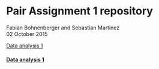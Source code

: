 # Pair Assignment 1 repository 

Fabian Bohnenberger and Sebastian Martinez  
02 October 2015 


[Data analysis 1](repo1/analysis/USJudges/USJudges_RMarkdown.Rmd)



#### <a href="repo1/analysis/USJudges/USJudges_RMarkdown.Rmd">Data analysis 1</a>



